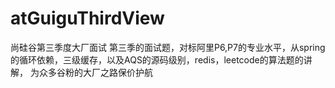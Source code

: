# atGuiguThirdView
尚硅谷第三季度大厂面试
第三季的面试题，对标阿里P6,P7的专业水平，从spring的循环依赖，三级缓存，以及AQS的源码级别，redis，leetcode的算法题的讲解， 为众多谷粉的大厂之路保价护航
